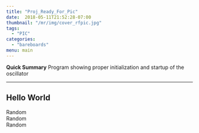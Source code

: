 ```yaml
---
title: "Proj_Ready_For_Pic"
date:  2018-05-11T21:52:28-07:00
thumbnail: "/mr/img/cover_rfpic.jpg"
tags:
  - "PIC"
categories:
  - "bareboards"
menu: main
---
```


**Quick Summary**  Program showing proper initialization and startup of the oscillator

---

## Hello World

Random
<br>
Random
<br>
Random

